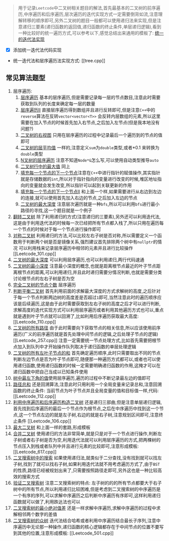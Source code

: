 > 用于记录`Leetcode`中二叉树相关题目的解法,首先最基本的二叉树的前序遍历,中序遍历和后序遍历,层次遍历的迭代实现方式一定需要倒背如流,注意理解转移的顺序即可,另外二叉树的题目一般都可以使用递归法来实现,但是注意递归三要素(递归函数的返回值,递归函数的终止条件,单层递归逻辑),看到一种比较好的统一遍历方式,可以参考以下,感觉总结出来通用的模板了: [统一的迭代法实现](https://www.programmercarl.com/%E4%BA%8C%E5%8F%89%E6%A0%91%E7%9A%84%E7%BB%9F%E4%B8%80%E8%BF%AD%E4%BB%A3%E6%B3%95.html#%E6%80%9D%E8%B7%AF)

- [x] 添加统一迭代法代码实现 
- 统一迭代法和层序遍历法实现方式: [[tree.cpp]]
## 常见算法题型
1. 层序遍历:
	1. [层序遍历](https://leetcode.cn/problems/binary-tree-level-order-traversal/description/) 基本的层序遍历,但是需要记录每一层的节点数目,注意此时需要获取到队列的长度来确定每一层的数量
	2. [层序遍历II](https://leetcode.cn/problems/binary-tree-level-order-traversal-ii/) 直接层序遍历得到数组并且进行反转即可,但是注意`C++`中的`reverse`算法在反转`vector<vector<T>>` 会反转内层数组的元素,所以这里需要在加入节点的时候首先加入右节点,之后加入左节点(但是我本地没有问题?)
	3. [二叉树的右视图](https://leetcode.cn/problems/binary-tree-right-side-view/description/) 只用在层序遍历的过程中记录最后一个遍历到的节点的值即可
	4. [二叉树的层平均值](https://leetcode.cn/problems/average-of-levels-in-binary-tree/description/) 一样的,注意定义`sum`为`double`类型,或者$*0.1$ 来转换为`double`类型
	5. [N叉树的层序遍历](https://leetcode.cn/problems/n-ary-tree-level-order-traversal/description/) 注意不知道`Node*&`怎么写,可以使用自动类型推导`auto`
	6. [二叉树行中的最大值](https://leetcode.cn/problems/find-largest-value-in-each-tree-row/submissions/574879196/) 同上
	7. [填充每一个节点的下一个节点](https://leetcode.cn/problems/populating-next-right-pointers-in-each-node/submissions/574881321/)注意在`C++`中进行指针的赋值操作,其实指针就是存储数据的`int`,所以对于指针指向的变量进行改变的时候,堆区地址指向的变量就会发生改变,所以指针可以起到关联更新的作用
	8. [填充每一个节点的下一个节点II](https://leetcode.cn/problems/populating-next-right-pointers-in-each-node-ii/)  和上面一个样,如果需要进行从右边到左边的连接,就可以使用首先加入右边的节点,之后加入左边的节点
	9. [二叉树的最大深度](https://leetcode.cn/problems/maximum-depth-of-binary-tree/submissions/574885084/) 注意层次遍历就是一种`bfs`,所以可以利用`bfs`进行最小路径的寻找,这一个题目就是一个例子
2. [翻转二叉树](https://leetcode.cn/problems/invert-binary-tree/) 除了利用递归的方式(注意递归的三要素),另外还可以利用迭代法,这是由于利用迭代法的时候每一次已经把所有节点都入栈了,所以只用在遍历每一个节点的时候对于每一个节点进行操作即可
3. [对称二叉树](https://leetcode.cn/problems/symmetric-tree/description/) 利用递归的方法,可以比较左右子树是否对称,所以需要定义一个函数用于判断两个树是否是镜像关系,强烈建议首先排除两个树中有`nullptr`的情况 可以利用栈来记录层序遍历中相邻的元素并且进行比较操作 [[Leetcode_101.cpp]]
4. [二叉树的最大深度](https://leetcode.cn/problems/maximum-depth-of-binary-tree/submissions/575110889/) 可以利用层序遍历,也可以利用递归,两行代码速通
5. [二叉树的最小深度](https://leetcode.cn/problems/minimum-depth-of-binary-tree/) 注意最小深度的概念,也就是距离根节点最近的叶子节点距离根节点的距离,可以利用递归,并且此时递归需要分情况判断,也就是需要分类讨论根节点的左右子树是否为空
6. [完全二叉树的节点个数](https://leetcode.cn/problems/count-complete-tree-nodes/description/) 层序遍历
7. [判断平衡二叉树](https://leetcode.cn/problems/balanced-binary-tree/description/) 首先利用前面的求解最大深度的方式求解树的高度,之后针对于每一个节点判断两边树的高度差是否超过`1`即可,当然注意此时的遍历顺序应该是后续遍历,这是由于此时需要获取到左右子树的高度之后才可以进行判断,求解高度的迭代实现方式可以利用层序遍历或者利用其他遍历方式也可以,重点就是遇到叶子节点就可以回溯了,比如利用后序遍历获取最大高度:  [[Leetcode_110.cpp]]
8. [二叉树的所有路径](https://leetcode.cn/problems/binary-tree-paths/) 由于此时需要向下获取节点的相关信息,所以应该使用前序遍历(广义的前序遍历就是首先处理中间节点的逻辑,之后处理子节点的逻辑)  [[Leetcode_257.cpp]] 注意一定需要统一节点处理方式,比如首先需要把根节点加入到队列中才开始操作队列取决于递归函数的单层处理逻辑
9. [二叉树的所有左叶子节点的和](https://leetcode.cn/problems/sum-of-left-leaves/submissions/575337508/) 首先确定遍历顺序,此时只需要取出不同的节点判断左边节点是否为叶子节点即可,随便那一种遍历方式都可以,或者也可以使用递归函数,使用递归函数的时候一定需要明确递归函数的作用,这掩才可以在递归函数中把自己当成以已知条件使用
10. [树中最左下角的值](https://leetcode.cn/problems/find-bottom-left-tree-value/description/)使用层序遍历,遍历的过程中不断记录最左边的值即可
11. [路径总和](https://leetcode.cn/problems/path-sum/description/) 还是回溯算法,注意此时只用利用一个全局变量来记录总和,注意回溯函数的终止条件: 当前节点为叶子节点并且全局变量的值和目标值一样,代码:[[Leetcode_112.cpp]] 
12. [利用中序遍历和后序遍历构造二叉树](https://leetcode.cn/problems/construct-binary-tree-from-inorder-and-postorder-traversal/description/) 还是递归三部曲,但是注意单层递归逻辑,首先找到后序遍历的最后一个节点作为根节点,之后在中序遍历中找到这一个节点,这一个节点左边的就是左子树,右边的就是右子树,注意规划区间即可,注意终止条件  [[Leetcode_106.cpp]]
13. [最大二叉树](https://leetcode.cn/problems/maximum-binary-tree/description/) 和上面一样的套路,形成模板 
14. [合并二叉树](https://leetcode.cn/problems/merge-two-binary-trees/description/) 使用递归的方法非常简单,就是只是对于一个节点进行操作,判断左子树或者右子树是否为空,利用迭代法就可以利用层序遍历的方式,把两棵树的节点压入到栈或者队列中并且进行元素的比较即可,注意形成模板: [[Leetcode_617.cpp]] 
15. [二叉搜索树中的搜索](https://leetcode.cn/problems/search-in-a-binary-search-tree/description/) 如果使用递归法,就类似于二分查找,没有找到就可以找左子树,找到了就可以找右子树,如果利用迭代法就不用考虑遍历方式了,由于`BST`的性质,路径已经被规划出来了,只需要按照路径走即可,另外这也是一种比较高效的搜索方式
16. [验证二叉搜索树](https://leetcode.cn/problems/search-in-a-binary-search-tree/description/)  注意二叉搜索树的特点: 左子树的的的所有节点都要大于右子树中的所有节点,所以利用递归比较困难,但是考虑到二叉搜索树的中序遍历是一个有序的序列,可以求解中序遍历之后判断中序遍历有序即可,这样利用递归函数就可以做了,利用跌达法也可以
17. [二叉搜索树的最小绝对值差](https://leetcode.cn/problems/minimum-absolute-difference-in-bst/submissions/575556597/) 还是一样求解中序遍历,求解中序遍历的过程中求解相邻两个数字的差值
18. [二叉搜索树的众树](https://leetcode.cn/problems/find-mode-in-binary-search-tree/) 迭代法结合哈希或者利用中序遍历结合最长子序列,注意中序遍历中无论那一种操作,递归函数的核心逻辑都存在于中间节点的位置不要写到其他的位置,注意形成模板: [[Leetcode_501.cpp]] 